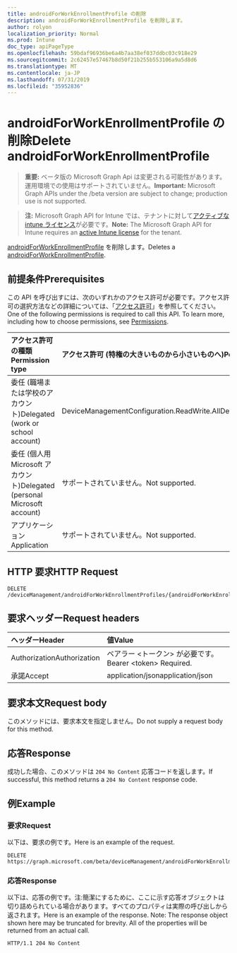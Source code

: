 ```yaml
---
title: androidForWorkEnrollmentProfile の削除
description: androidForWorkEnrollmentProfile を削除します。
author: rolyon
localization_priority: Normal
ms.prod: Intune
doc_type: apiPageType
ms.openlocfilehash: 59bdaf96936be6a4b7aa38ef037ddbc03c918e29
ms.sourcegitcommit: 2c62457e57467b8d50f21b255b553106a9a5d8d6
ms.translationtype: MT
ms.contentlocale: ja-JP
ms.lasthandoff: 07/31/2019
ms.locfileid: "35952836"
---
```

# <a name="delete-androidforworkenrollmentprofile"></a><span data-ttu-id="a1013-103">androidForWorkEnrollmentProfile の削除</span><span class="sxs-lookup"><span data-stu-id="a1013-103">Delete androidForWorkEnrollmentProfile</span></span>

> <span data-ttu-id="a1013-104">**重要:** ベータ版の Microsoft Graph Api は変更される可能性があります。運用環境での使用はサポートされていません。</span><span class="sxs-lookup"><span data-stu-id="a1013-104">**Important:** Microsoft Graph APIs under the /beta version are subject to change; production use is not supported.</span></span>

> <span data-ttu-id="a1013-105">**注:** Microsoft Graph API for Intune では、テナントに対して[アクティブな intune ライセンス](https://go.microsoft.com/fwlink/?linkid=839381)が必要です。</span><span class="sxs-lookup"><span data-stu-id="a1013-105">**Note:** The Microsoft Graph API for Intune requires an [active Intune license](https://go.microsoft.com/fwlink/?linkid=839381) for the tenant.</span></span>

<span data-ttu-id="a1013-106">[androidForWorkEnrollmentProfile](../resources/intune-androidforwork-androidforworkenrollmentprofile.md) を削除します。</span><span class="sxs-lookup"><span data-stu-id="a1013-106">Deletes a [androidForWorkEnrollmentProfile](../resources/intune-androidforwork-androidforworkenrollmentprofile.md).</span></span>

## <a name="prerequisites"></a><span data-ttu-id="a1013-107">前提条件</span><span class="sxs-lookup"><span data-stu-id="a1013-107">Prerequisites</span></span>
<span data-ttu-id="a1013-p101">この API を呼び出すには、次のいずれかのアクセス許可が必要です。アクセス許可の選択方法などの詳細については、「[アクセス許可](/graph/permissions-reference)」を参照してください。</span><span class="sxs-lookup"><span data-stu-id="a1013-p101">One of the following permissions is required to call this API. To learn more, including how to choose permissions, see [Permissions](/graph/permissions-reference).</span></span>

|<span data-ttu-id="a1013-110">アクセス許可の種類</span><span class="sxs-lookup"><span data-stu-id="a1013-110">Permission type</span></span>|<span data-ttu-id="a1013-111">アクセス許可 (特権の大きいものから小さいものへ)</span><span class="sxs-lookup"><span data-stu-id="a1013-111">Permissions (from most to least privileged)</span></span>|
|:---|:---|
|<span data-ttu-id="a1013-112">委任 (職場または学校のアカウント)</span><span class="sxs-lookup"><span data-stu-id="a1013-112">Delegated (work or school account)</span></span>|<span data-ttu-id="a1013-113">DeviceManagementConfiguration.ReadWrite.All</span><span class="sxs-lookup"><span data-stu-id="a1013-113">DeviceManagementConfiguration.ReadWrite.All</span></span>|
|<span data-ttu-id="a1013-114">委任 (個人用 Microsoft アカウント)</span><span class="sxs-lookup"><span data-stu-id="a1013-114">Delegated (personal Microsoft account)</span></span>|<span data-ttu-id="a1013-115">サポートされていません。</span><span class="sxs-lookup"><span data-stu-id="a1013-115">Not supported.</span></span>|
|<span data-ttu-id="a1013-116">アプリケーション</span><span class="sxs-lookup"><span data-stu-id="a1013-116">Application</span></span>|<span data-ttu-id="a1013-117">サポートされていません。</span><span class="sxs-lookup"><span data-stu-id="a1013-117">Not supported.</span></span>|

## <a name="http-request"></a><span data-ttu-id="a1013-118">HTTP 要求</span><span class="sxs-lookup"><span data-stu-id="a1013-118">HTTP Request</span></span>
<!-- {
  "blockType": "ignored"
}
-->
``` http
DELETE /deviceManagement/androidForWorkEnrollmentProfiles/{androidForWorkEnrollmentProfileId}
```

## <a name="request-headers"></a><span data-ttu-id="a1013-119">要求ヘッダー</span><span class="sxs-lookup"><span data-stu-id="a1013-119">Request headers</span></span>
|<span data-ttu-id="a1013-120">ヘッダー</span><span class="sxs-lookup"><span data-stu-id="a1013-120">Header</span></span>|<span data-ttu-id="a1013-121">値</span><span class="sxs-lookup"><span data-stu-id="a1013-121">Value</span></span>|
|:---|:---|
|<span data-ttu-id="a1013-122">Authorization</span><span class="sxs-lookup"><span data-stu-id="a1013-122">Authorization</span></span>|<span data-ttu-id="a1013-123">ベアラー &lt;トークン&gt; が必要です。</span><span class="sxs-lookup"><span data-stu-id="a1013-123">Bearer &lt;token&gt; Required.</span></span>|
|<span data-ttu-id="a1013-124">承諾</span><span class="sxs-lookup"><span data-stu-id="a1013-124">Accept</span></span>|<span data-ttu-id="a1013-125">application/json</span><span class="sxs-lookup"><span data-stu-id="a1013-125">application/json</span></span>|

## <a name="request-body"></a><span data-ttu-id="a1013-126">要求本文</span><span class="sxs-lookup"><span data-stu-id="a1013-126">Request body</span></span>
<span data-ttu-id="a1013-127">このメソッドには、要求本文を指定しません。</span><span class="sxs-lookup"><span data-stu-id="a1013-127">Do not supply a request body for this method.</span></span>

## <a name="response"></a><span data-ttu-id="a1013-128">応答</span><span class="sxs-lookup"><span data-stu-id="a1013-128">Response</span></span>
<span data-ttu-id="a1013-129">成功した場合、このメソッドは `204 No Content` 応答コードを返します。</span><span class="sxs-lookup"><span data-stu-id="a1013-129">If successful, this method returns a `204 No Content` response code.</span></span>

## <a name="example"></a><span data-ttu-id="a1013-130">例</span><span class="sxs-lookup"><span data-stu-id="a1013-130">Example</span></span>

### <a name="request"></a><span data-ttu-id="a1013-131">要求</span><span class="sxs-lookup"><span data-stu-id="a1013-131">Request</span></span>
<span data-ttu-id="a1013-132">以下は、要求の例です。</span><span class="sxs-lookup"><span data-stu-id="a1013-132">Here is an example of the request.</span></span>
``` http
DELETE https://graph.microsoft.com/beta/deviceManagement/androidForWorkEnrollmentProfiles/{androidForWorkEnrollmentProfileId}
```

### <a name="response"></a><span data-ttu-id="a1013-133">応答</span><span class="sxs-lookup"><span data-stu-id="a1013-133">Response</span></span>
<span data-ttu-id="a1013-p102">以下は、応答の例です。注:簡潔にするために、ここに示す応答オブジェクトは切り詰められている場合があります。すべてのプロパティは実際の呼び出しから返されます。</span><span class="sxs-lookup"><span data-stu-id="a1013-p102">Here is an example of the response. Note: The response object shown here may be truncated for brevity. All of the properties will be returned from an actual call.</span></span>
``` http
HTTP/1.1 204 No Content
```





